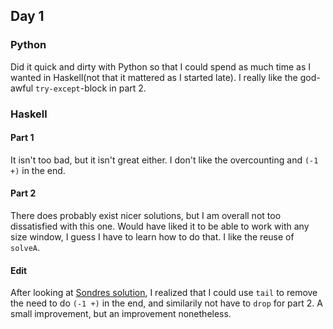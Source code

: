 ## Day 1

### Python

Did it quick and dirty with Python so that I could spend as much time as I
wanted in Haskell(not that it mattered as I started late). I really like the
god-awful `try-except`-block in part 2.

### Haskell

#### Part 1

It isn't too bad, but it isn't great either. I don't like the overcounting and
`(-1 +)` in the end.

#### Part 2

There does probably exist nicer solutions, but I am overall not too dissatisfied
with this one. Would have liked it to be able to work with any size window, I
guess I have to learn how to do that. I like the reuse of `solveA`.

#### Edit

After looking at [Sondres
solution](https://github.com/sondresl/AdventOfCode/blob/master/2021/Haskell/src/Day01.hs),
I realized that I could use `tail` to remove the need to do `(-1 +)` in the end,
and similarily not have to `drop` for part 2. A small improvement, but an
improvement nonetheless.
